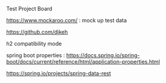 Test Project Board

https://www.mockaroo.com/ : mock up test data 

https://github.com/djkeh

h2 compatibility mode

spring boot properties : https://docs.spring.io/spring-boot/docs/current/reference/html/application-properties.html

https://spring.io/projects/spring-data-rest 